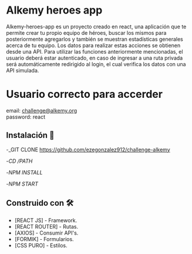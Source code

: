 # Alkemy heroes app

Alkemy-heroes-app es un proyecto creado en react, una aplicación que te permite crear tu propio equipo de héroes, buscar los mismos para posteriormente agregarlos y también se muestran estadísticas generales acerca de tu equipo. Los datos para realizar estas acciones se obtienen desde una API. Para utilizar las funciones anteriormente mencionadas, el usuario deberá estar autenticado, en caso de ingresar a una ruta privada será automáticamente redirigido al login, el cual verifica los datos con una API simulada.

# Usuario correcto para accerder
email: challenge@alkemy.org <br/>
password: react

## Instalación 🔧

-_GIT CLONE https://github.com/ezegonzalez912/challenge-alkemy

-_CD /PATH_

-_NPM INSTALL_

-_NPM START_

## Construido con 🛠️

* [REACT JS] - Framework.
* [REACT ROUTER] - Rutas.
* [AXIOS] - Consumir API's.
* [FORMIK] - Formularios.
* [CSS PURO] - Estilos.
